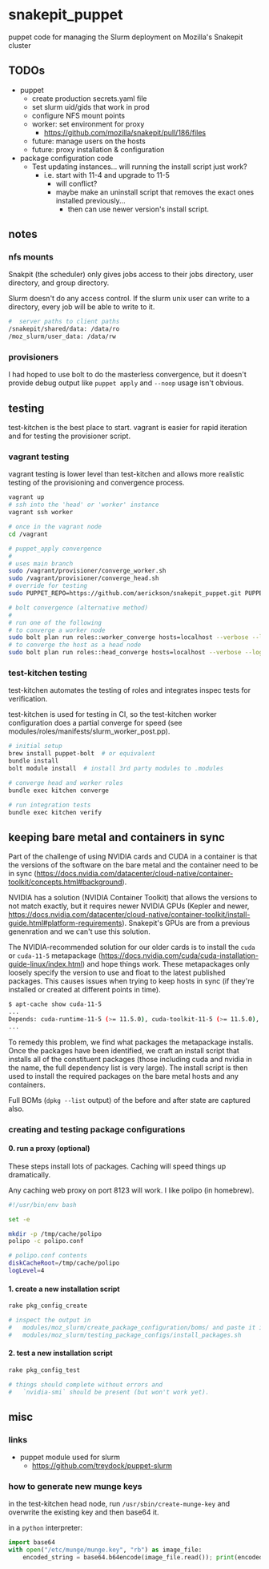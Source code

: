 # snakepit_puppet

puppet code for managing the Slurm deployment on Mozilla's Snakepit cluster

## TODOs

- puppet
  - create production secrets.yaml file
  - set slurm uid/gids that work in prod
  - configure NFS mount points
  - worker: set environment for proxy
    - https://github.com/mozilla/snakepit/pull/186/files
  - future: manage users on the hosts
  - future: proxy installation & configuration
- package configuration code
  - Test updating instances... will running the install script just work?
    - i.e. start with 11-4 and upgrade to 11-5
      - will conflict?
      - maybe make an uninstall script that removes the exact ones installed previously...
        - then can use newer version's install script.

## notes

### nfs mounts

Snakpit (the scheduler) only gives jobs access to their jobs directory, user directory, and group directory.

Slurm doesn't do any access control. If the slurm unix user can write to a directory, every job will be able to write to it.

```bash
#  server paths to client paths
/snakepit/shared/data: /data/ro
/moz_slurm/user_data: /data/rw
```

### provisioners

I had hoped to use bolt to do the masterless convergence, but it doesn't provide debug output like `puppet apply` and `--noop` usage isn't obvious.

## testing

test-kitchen is the best place to start. vagrant is easier for rapid iteration and for testing the provisioner script.

### vagrant testing

vagrant testing is lower level than test-kitchen and allows more realistic testing of the provisioning and convergence process.

```bash
vagrant up
# ssh into the 'head' or 'worker' instance
vagrant ssh worker

# once in the vagrant node
cd /vagrant

# puppet_apply convergence
#
# uses main branch
sudo /vagrant/provisioner/converge_worker.sh
sudo /vagrant/provisioner/converge_head.sh
# override for testing
sudo PUPPET_REPO=https://github.com/aerickson/snakepit_puppet.git PUPPET_BRANCH=work_1 /vagrant/provisioner/converge_worker.sh

# bolt convergence (alternative method)
#
# run one of the following
# to converge a worker node
sudo bolt plan run roles::worker_converge hosts=localhost --verbose --log-level debug
# to converge the host as a head node
sudo bolt plan run roles::head_converge hosts=localhost --verbose --log-level debug
```

### test-kitchen testing

test-kitchen automates the testing of roles and integrates inspec tests for verification.

test-kitchen is used for testing in CI, so the test-kitchen worker configuration does a partial converge for speed (see modules/roles/manifests/slurm_worker_post.pp).

```bash
# initial setup
brew install puppet-bolt  # or equivalent
bundle install
bolt module install  # install 3rd party modules to .modules

# converge head and worker roles
bundle exec kitchen converge

# run integration tests
bundle exec kitchen verify
```

## keeping bare metal and containers in sync

Part of the challenge of using NVIDIA cards and CUDA in a container is that the versions of the software on the bare metal and the container need to be in sync (https://docs.nvidia.com/datacenter/cloud-native/container-toolkit/concepts.html#background).

NVIDIA has a solution (NVIDIA Container Toolkit) that allows the versions to not match exactly, but it requires newer NVIDIA GPUs (Kepler and newer, https://docs.nvidia.com/datacenter/cloud-native/container-toolkit/install-guide.html#platform-requirements). Snakepit's GPUs are from a previous genenration and we can't use this solution.

The NVIDIA-recommended solution for our older cards is to install the `cuda` or `cuda-11-5` metapackage (https://docs.nvidia.com/cuda/cuda-installation-guide-linux/index.html) and hope things work. These metapackages only loosely specify the version to use and float to the latest published packages. This causes issues when trying to keep hosts in sync (if they're installed or created at different points in time).

```bash
$ apt-cache show cuda-11-5
...
Depends: cuda-runtime-11-5 (>= 11.5.0), cuda-toolkit-11-5 (>= 11.5.0), cuda-demo-suite-11-5 (>= 11.5.50)
...
```

To remedy this problem, we find what packages the metapackage installs. Once the packages have been identified, we craft an install script that installs all of the constituent packages (those including cuda and nvidia in the name, the full dependency list is very large). The install script is then used to install the required packages on the bare metal hosts and any containers.

Full BOMs (`dpkg --list` output) of the before and after state are captured also.

### creating and testing package configurations

#### 0. run a proxy (optional)

These steps install lots of packages. Caching will speed things up dramatically.

Any caching web proxy on port 8123 will work. I like polipo (in homebrew).

```bash
#!/usr/bin/env bash

set -e

mkdir -p /tmp/cache/polipo
polipo -c polipo.conf
```

```bash
# polipo.conf contents
diskCacheRoot=/tmp/cache/polipo
logLevel=4
```

#### 1. create a new installation script

```bash
rake pkg_config_create

# inspect the output in
#   modules/moz_slurm/create_package_configuration/boms/ and paste it into
#   modules/moz_slurm/testing_package_configs/install_packages.sh
```

#### 2. test a new installation script

```bash
rake pkg_config_test

# things should complete without errors and
#   `nvidia-smi` should be present (but won't work yet).
```

## misc

### links

- puppet module used for slurm
  - <https://github.com/treydock/puppet-slurm>

### how to generate new munge keys

in the test-kitchen head node, run `/usr/sbin/create-munge-key` and overwrite the existing key and then base64 it.

in a `python` interpreter:

```python
import base64
with open("/etc/munge/munge.key", "rb") as image_file:
    encoded_string = base64.b64encode(image_file.read()); print(encoded_string)
```
